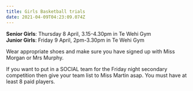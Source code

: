 ```yaml
---
title: Girls Basketball trials
date: 2021-04-09T04:23:09.074Z
---
```

**Senior Girls**: Thursday 8 April, 3.15-4.30pm in Te Wehi Gym  
**Junior Girls**: Friday 9 April, 2pm-3.30pm in Te Wehi Gym

Wear appropriate shoes and make sure you have signed up with Miss Morgan or Mrs Murphy.

If you want to put in a SOCIAL team for the Friday night secondary competition then give your team list to Miss Martin asap. You must have at least 8 paid players.